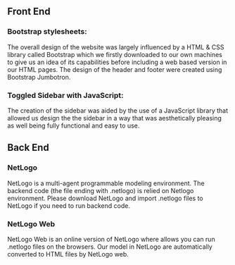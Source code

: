 ## Front End
### Bootstrap stylesheets:
The overall design of the website was largely influenced by a HTML & CSS library called Bootstrap which we firstly downloaded to our own machines to give us an idea of its capabilities before including a web based version in our HTML pages. The design of the header and footer were created using Bootstrap Jumbotron.

### Toggled Sidebar with JavaScript:
The creation of the sidebar was aided by the use of a JavaScript library that allowed us design the the sidebar in a way that was aesthetically pleasing as well being fully functional and easy to use.

## Back End
### NetLogo
NetLogo is a multi-agent programmable modeling environment. The backend code (the file ending with .netlogo) is relied on Netlogo environment. Please download NetLogo and import .netlogo files to NetLogo if you need to run backend code.
### NetLogo Web
NetLogo Web is an online version of NetLogo where allows you can run .netlogo files on the browsers. Our model in NetLogo are automatically converted to HTML files by NetLogo web.
